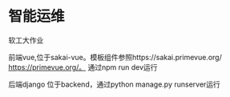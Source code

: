 # 智能运维

软工大作业

前端vue,位于sakai-vue。模板组件参照https://sakai.primevue.org/   https://primevue.org/。 通过npm run dev运行

后端django 位于backend，通过python manage.py runserver运行

